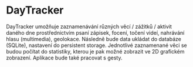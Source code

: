 # DayTracker

DayTracker umožňuje zaznamenávání různých věcí / zážitků / aktivit daného dne prostřednictvím psaní zápisek,
focení, točení videí, nahrávání hlasu (multimedia), geolokace. Následně bude data ukládat
do databáze (SQLite), nastavení do persistent storage. Jednotlivé zaznamenané věci se budou
počítat do statistiky, kterou je pak možné zobrazit ve 2D grafickém zobrazení.
Aplikace bude také pracovat s gesty.
